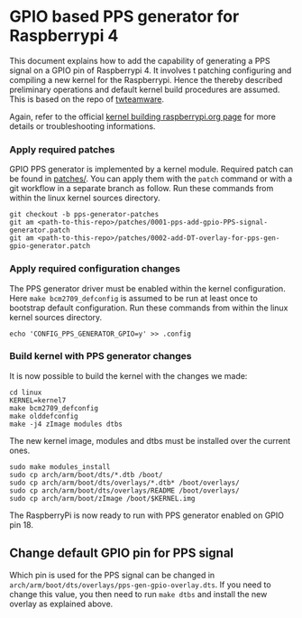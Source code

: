 # GPIO based PPS generator for Raspberrypi 4

This document explains how to add the capability of generating a PPS signal on
a GPIO pin of Raspberrypi 4. It involves t patching configuring and compiling a new kernel
for the Raspberrypi. Hence the thereby described preliminary operations and
default kernel build procedures are assumed. This is based on the repo of [twteamware](https://github.com/twteamware/raspberrypi-ptp).

Again, refer to the official [kernel building raspberrypi.org
page](https://www.raspberrypi.org/documentation/linux/kernel/building.md) for
more details or troubleshooting informations.

### Apply required patches

GPIO PPS generator is implemented by a kernel module. Required patch can be
found in [patches/](patches/).  You can apply them with the `patch` command or
with a git workflow in a separate branch as follow. Run these commands from
within the linux kernel sources directory.

```
git checkout -b pps-generator-patches
git am <path-to-this-repo>/patches/0001-pps-add-gpio-PPS-signal-generator.patch
git am <path-to-this-repo>/patches/0002-add-DT-overlay-for-pps-gen-gpio-generator.patch
```

### Apply required configuration changes

The PPS generator driver must be enabled within the kernel configuration.  Here
`make bcm2709_defconfig` is assumed to be run at least once to bootstrap
default configuration. Run these commands from within the linux kernel sources
directory.

```
echo 'CONFIG_PPS_GENERATOR_GPIO=y' >> .config
```

### Build kernel with PPS generator changes

It is now possible to build the kernel with the changes we made:

```
cd linux
KERNEL=kernel7
make bcm2709_defconfig
make olddefconfig
make -j4 zImage modules dtbs
```

The new kernel image, modules and dtbs must be installed over the current ones.

```
sudo make modules_install
sudo cp arch/arm/boot/dts/*.dtb /boot/
sudo cp arch/arm/boot/dts/overlays/*.dtb* /boot/overlays/
sudo cp arch/arm/boot/dts/overlays/README /boot/overlays/
sudo cp arch/arm/boot/zImage /boot/$KERNEL.img
```

The RaspberryPi is now ready to run with PPS generator enabled on GPIO pin 18.

## Change default GPIO pin for PPS signal

Which pin is used for the PPS signal can be changed in
`arch/arm/boot/dts/overlays/pps-gen-gpio-overlay.dts`. If you need to change
this value, you then need to run `make dtbs` and install the new overlay as
explained above.
